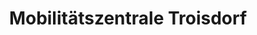 ---
title: "Mobilitätszentrale Troisdorf"
url: /troisdorf/mobilitaetszentrale-troisdorf/
shop: Reisebüro
---